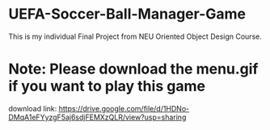 # UEFA-Soccer-Ball-Manager-Game

This is my individual Final Project from NEU Oriented Object Design Course.

# Note: Please download the menu.gif if you want to play this game

download link:
https://drive.google.com/file/d/1HDNo-DMqA1eFYyzgF5aj6sdjFEMXzQLR/view?usp=sharing



